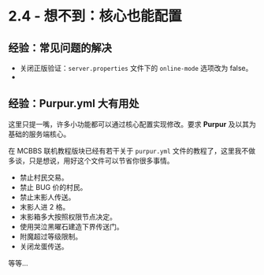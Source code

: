 # 2.4 - 想不到：核心也能配置

## 经验：常见问题的解决

* 关闭正版验证：`server.properties` 文件下的 `online-mode` 选项改为 false。
*

## 经验：Purpur.yml 大有用处

这里只提一嘴，许多小功能都可以通过核心配置实现修改。要求 **Purpur** 及以其为基础的服务端核心。

在 MCBBS 联机教程版块已经有若干关于 `purpur.yml` 文件的教程了，这里我不做多谈，只是想说，用好这个文件可以节省你很多事情。

* 禁止村民交易。
* 禁止 BUG 价的村民。
* 禁止末影人传送。
* 末影人进 2 格。
* 末影箱多大按照权限节点决定。
* 使用哭泣黑曜石建造下界传送门。
* 附魔超过等级限制。
* 关闭龙蛋传送。

等等...
